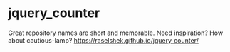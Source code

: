 # jquery_counter
Great repository names are short and memorable. Need inspiration? How about cautious-lamp?
https://raselshek.github.io/jquery_counter/
